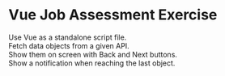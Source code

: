 # Vue Job Assessment Exercise

Use Vue as a standalone script file.\
Fetch data objects from a given API.\
Show them on screen with Back and Next buttons.\
Show a notification when reaching the last object.